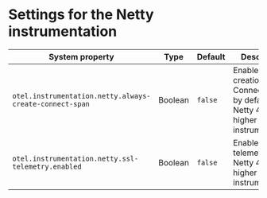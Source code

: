 # Settings for the Netty instrumentation

| System property | Type | Default | Description |
|---|---|---|---|
| `otel.instrumentation.netty.always-create-connect-span` | Boolean | `false` | Enable the creation of Connect spans by default for Netty 4.0 and higher instrumentation. |
| `otel.instrumentation.netty.ssl-telemetry.enabled` | Boolean | `false ` | Enable SSL telemetry for Netty 4.0 and higher instrumentation. |
